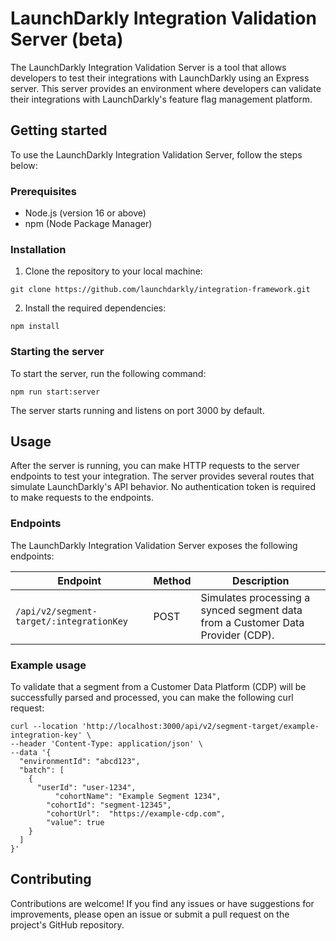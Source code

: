 # LaunchDarkly Integration Validation Server (beta)

The LaunchDarkly Integration Validation Server is a tool that allows developers to test their integrations with LaunchDarkly using an Express server. This server provides an environment where developers can validate their integrations with LaunchDarkly's feature flag management platform.

## Getting started

To use the LaunchDarkly Integration Validation Server, follow the steps below:

### Prerequisites

- Node.js (version 16 or above)
- npm (Node Package Manager)

### Installation

1. Clone the repository to your local machine:

```shell
git clone https://github.com/launchdarkly/integration-framework.git
```

2. Install the required dependencies:

```shell
npm install
```

### Starting the server

To start the server, run the following command:

```shell
npm run start:server
```

The server starts running and listens on port 3000 by default.

## Usage

After the server is running, you can make HTTP requests to the server endpoints to test your integration. The server provides several routes that simulate LaunchDarkly's API behavior. No authentication token is required to make requests to the endpoints.

### Endpoints
The LaunchDarkly Integration Validation Server exposes the following endpoints:

| Endpoint           | Method | Description                                   |
|--------------------|--------|-----------------------------------------------|
| `/api/v2/segment-target/:integrationKey`                | POST    | Simulates processing a synced segment data from a Customer Data Provider (CDP). |

### Example usage

To validate that a segment from a Customer Data Platform (CDP) will be successfully parsed and processed, you can make the following curl request:

```shell
curl --location 'http://localhost:3000/api/v2/segment-target/example-integration-key' \
--header 'Content-Type: application/json' \
--data '{
  "environmentId": "abcd123",
  "batch": [
    {
      "userId": "user-1234",
		  "cohortName": "Example Segment 1234",
    	"cohortId": "segment-12345",
    	"cohortUrl":  "https://example-cdp.com",
    	"value": true
    }
  ]
}'
```

## Contributing
Contributions are welcome! If you find any issues or have suggestions for improvements, please open an issue or submit a pull request on the project's GitHub repository.

